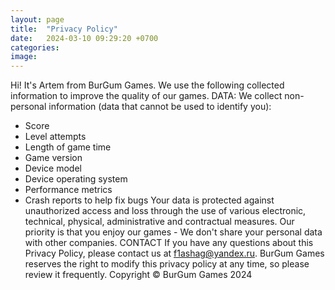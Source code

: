 ```yaml
---
layout: page
title:  "Privacy Policy"
date:   2024-03-10 09:29:20 +0700
categories: 
image: 
---
```

Hi! It's Artem from BurGum Games. We use the following collected information to improve the quality of our games.
DATA:
We collect non-personal information (data that cannot be used to identify you):
- Score
- Level attempts
- Length of game time
- Game version
- Device model
- Device operating system
- Performance metrics
- Crash reports to help fix bugs
Your data is protected against unauthorized access and loss through the use of various electronic, technical, physical, administrative and contractual measures. Our priority is that you enjoy our games - We don't share your personal data with other companies.
CONTACT
If you have any questions about this Privacy Policy, please contact us at f1ashag@yandex.ru.
BurGum Games reserves the right to modify this privacy policy at any time, so please review it frequently.
Copyright © BurGum Games 2024